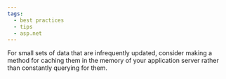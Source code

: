 ```yaml
---
tags:
  - best practices
  - tips
  - asp.net
---
```


For small sets of data that are infrequently updated, consider making a method for caching them in the memory of your application server rather than constantly querying for them.